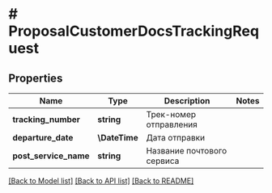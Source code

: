 # # ProposalCustomerDocsTrackingRequest

## Properties

Name | Type | Description | Notes
------------ | ------------- | ------------- | -------------
**tracking_number** | **string** | Трек-номер отправления |
**departure_date** | **\DateTime** | Дата отправки |
**post_service_name** | **string** | Название почтового сервиса |

[[Back to Model list]](../../README.md#models) [[Back to API list]](../../README.md#endpoints) [[Back to README]](../../README.md)
